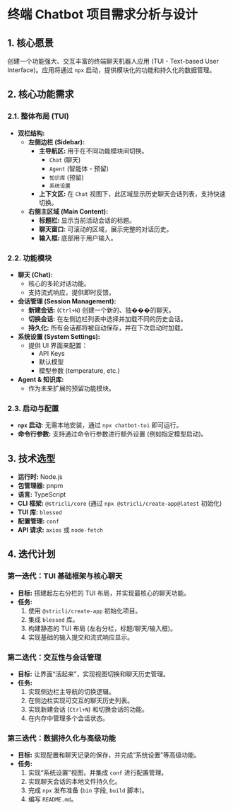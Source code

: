 # 终端 Chatbot 项目需求分析与设计

## 1. 核心愿景

创建一个功能强大、交互丰富的终端聊天机器人应用 (TUI - Text-based User Interface)。应用将通过 `npx` 启动，提供模块化的功能和持久化的数据管理。

## 2. 核心功能需求

### 2.1. 整体布局 (TUI)

- **双栏结构:**
  - **左侧边栏 (Sidebar):**
    - **主导航区:** 用于在不同功能模块间切换。
      - `Chat` (聊天)
      - `Agent` (智能体 - 预留)
      - `知识库` (预留)
      - `系统设置`
    - **上下文区:** 在 `Chat` 视图下，此区域显示历史聊天会话列表，支持快速切换。
  - **右侧主区域 (Main Content):**
    - **标题栏:** 显示当前活动会话的标题。
    - **聊天窗口:** 可滚动的区域，展示完整的对话历史。
    - **输入框:** 底部用于用户输入。

### 2.2. 功能模块

- **聊天 (Chat):**
  - 核心的多轮对话功能。
  - 支持流式响应，提供即时反馈。
- **会话管理 (Session Management):**
  - **新建会话:** (`Ctrl+N`) 创建一个新的、独���的聊天。
  - **切换会话:** 在左侧边栏列表中选择并加载不同的历史会话。
  - **持久化:** 所有会话都将被自动保存，并在下次启动时加载。
- **系统设置 (System Settings):**
  - 提供 UI 界面来配置：
    - API Keys
    - 默认模型
    - 模型参数 (temperature, etc.)
- **Agent & 知识库:**
  - 作为未来扩展的预留功能模块。

### 2.3. 启动与配置

- **`npx` 启动:** 无需本地安装，通过 `npx chatbot-tui` 即可运行。
- **命令行参数:** 支持通过命令行参数进行额外设置 (例如指定模型启动)。

## 3. 技术选型

- **运行时:** Node.js
- **包管理器:** pnpm
- **语言:** TypeScript
- **CLI 框架:** `@stricli/core` (通过 `npx @stricli/create-app@latest` 初始化)
- **TUI 库:** `blessed`
- **配置管理:** `conf`
- **API 请求:** `axios` 或 `node-fetch`

## 4. 迭代计划

### 第一迭代：TUI 基础框架与核心聊天

- **目标:** 搭建起左右分栏的 TUI 布局，并实现最核心的聊天功能。
- **任务:**
  1.  使用 `@stricli/create-app` 初始化项目。
  2.  集成 `blessed` 库。
  3.  构建静态的 TUI 布局 (左右分栏，标题/聊天/输入框)。
  4.  实现基础的输入提交和流式响应显示。

### 第二迭代：交互性与会话管理

- **目标:** 让界面“活起来”，实现视图切换和聊天历史管理。
- **任务:**
  1.  实现侧边栏主导航的切换逻辑。
  2.  在侧边栏实现可交互的聊天历史列表。
  3.  实现新建会话 (`Ctrl+N`) 和切换会话的功能。
  4.  在内存中管理多个会话状态。

### 第三迭代：数据持久化与高级功能

- **目标:** 实现配置和聊天记录的保存，并完成“系统设置”等高级功能。
- **任务:**
  1.  实现“系统设置”视图，并集成 `conf` 进行配置管理。
  2.  实现聊天会话的本地文件持久化。
  3.  完成 `npx` 发布准备 (`bin` 字段, `build` 脚本)。
  4.  编写 `README.md`。

